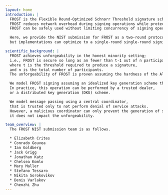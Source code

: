 ```yaml
---
layout: home
introduction: |
  FROST is the Flexible Round-Optimized Schnorr Threshold signature scheme.
  FROST reduces network overhead during signing operations while protecting against forgery attacks applicable to prior similar threshold and multisignature constructions.
  FROST can be safely used without limiting concurrency of signing operations yet allows for true threshold signing, as only a threshold number of participants are required for signing operations.

  Here, we provide the NIST submission for FROST as a two-round protocol,
  but implementations can optimize to a single-round single-round signing protocol as the first round can be performed as a batched pre-processing stage.

scientific_background: |
  FROST achieves unforgeability in the honest minority setting;
  i.e., FROST is secure so long as an fewer than t-1 out of n participants are malicious,
  where t is the threshold required to produce a signature,
  and n is the total number of participants.
  The unforgeability of FROST is proven assuming the hardness of the Algebraic One-More Discrete Logarithm Assumption (AOMDL) in the Random Oracle Model (ROM).

  We model FROST signing assuming an idealized key generation scheme that produces a public key and n Shamir secret shares of the secret key.
  In practice, this operation can be performed by a trusted dealer,
  or a distributed key generation (DKG) scheme.

  We model message passing using a central coordinator,
  that is trusted only to not perform denial of service attacks.
  However, a malicious coordinator can only prevent the generation of signatures;
  it does not impact the unforgeability.

team_overview: |
  The FROST NIST submission team is as follows.

  * Elizabeth Crites
  * Conrado Gouvea
  * Ian Goldberg
  * Jack Grigg
  * Jonathan Katz
  * Chelsea Komlo
  * Mary Maller
  * Stefano Tessaro
  * Nikita Sorokovikov
  * Denis Varlakov
  * Chenzhi Zhu
---
```


